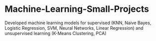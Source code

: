 # Machine-Learning-Small-Projects
Developed machine learning models for supervised (KNN, Naive Bayes, Logistic Regression, SVM, Neural Networks, Linear Regression) and unsupervised learning (K-Means Clustering, PCA) 
